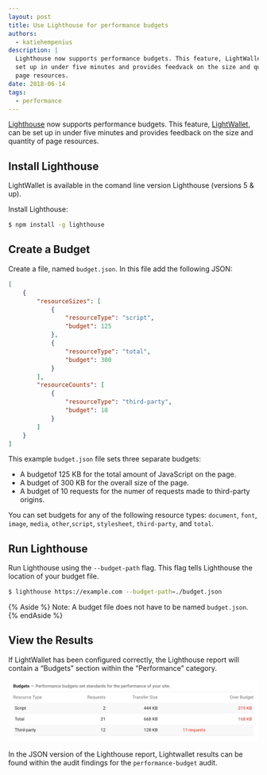 ```yaml
---
layout: post
title: Use Lighthouse for performance budgets
authors:
  - katiehempenius
description: |
  Lighthouse now supports performance budgets. This feature, LightWallet, can be
  set up in under five minutes and provides feedvack on the size and quantity of
  page resources.
date: 2018-06-14
tags:
  - performance
---
```


[Lighthouse](https://github.com/GoogleChrome/lighthouset) now supports performance budgets. This feature, [LightWallet](https://developers.google.com/web/tools/lighthouse/audits/budgets), can be set up in under five minutes and provides feedback on the size and quantity of page resources.

## Install Lighthouse

LightWallet is available in the comand line version Lighthouse (versions 5 & up). 

Install Lighthouse:

```bash
$ npm install -g lighthouse
```

## Create a Budget

Create a file, named `budget.json`. In this file add the following JSON:

```json
[
    {
        "resourceSizes": [
            {
                "resourceType": "script",
                "budget": 125
            },
            {
                "resourceType": "total",
                "budget": 300
            }
        ],
        "resourceCounts": [
            {
                "resourceType": "third-party",
                "budget": 10
            }
        ]
    }
]
```

This example `budget.json` file sets three separate budgets:

*   A budgetof 125 KB for the total amount of JavaScript on the page.
*   A budget of 300 KB for the overall size of the page.
*   A budget of 10 requests for the numer of requests made to third-party origins.

You can set budgets for any of the following resource types: `document`, `font`, `image`, `media`, `other`,`script`, `stylesheet`, `third-party`, and `total`.


## Run Lighthouse

Run Lighthouse using the `--budget-path` flag. This flag tells Lighthouse the location of your budget file.

```bash
$ lighthouse https://example.com --budget-path=./budget.json
```

{% Aside %}
Note: A budget file does not have to be named `budget.json`.
{% endAside %}

## View the Results

If LightWallet has been configured correctly, the Lighthouse report will contain a “Budgets” section within the “Performance” category.

<img src="./lightwallet.png" class="w-screenshot" alt="'Budgets' section of the Lighthouse report">

In the JSON version of the Lighthouse report, Lightwallet results can be found within the audit findings for the `performance-budget` audit.

